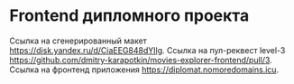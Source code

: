 # Frontend дипломного проекта

Ссылка на сгенерированный макет https://disk.yandex.ru/d/CiaEEG848dYIlg.
Ссылка на пул-реквест level-3 https://github.com/dmitry-karapotkin/movies-explorer-frontend/pull/3.
Ссылка на фронтенд приложения https://diplomat.nomoredomains.icu.
